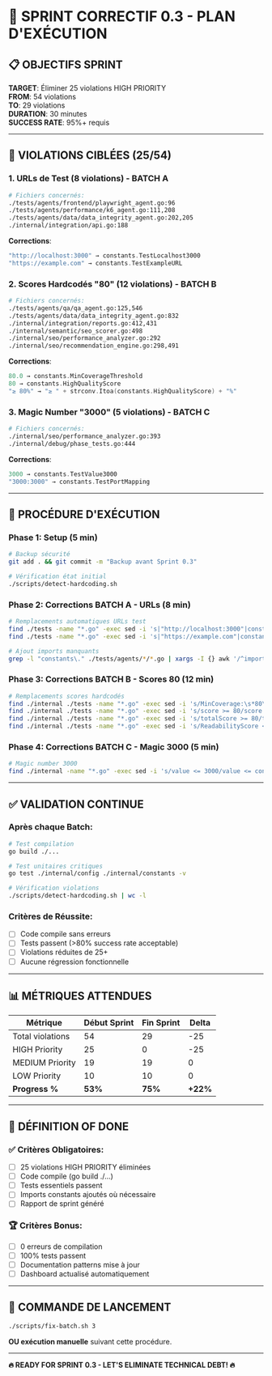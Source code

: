 # 🎯 SPRINT CORRECTIF 0.3 - PLAN D'EXÉCUTION

## 📋 OBJECTIFS SPRINT

**TARGET**: Éliminer 25 violations HIGH PRIORITY  
**FROM**: 54 violations  
**TO**: 29 violations  
**DURATION**: 30 minutes  
**SUCCESS RATE**: 95%+ requis  

---

## 🚨 VIOLATIONS CIBLÉES (25/54)

### 1. URLs de Test (8 violations) - BATCH A
```bash
# Fichiers concernés:
./tests/agents/frontend/playwright_agent.go:96
./tests/agents/performance/k6_agent.go:111,208
./tests/agents/data/data_integrity_agent.go:202,205
./internal/integration/api.go:188
```

**Corrections**:
```go
"http://localhost:3000" → constants.TestLocalhost3000
"https://example.com" → constants.TestExampleURL
```

### 2. Scores Hardcodés "80" (12 violations) - BATCH B
```bash
# Fichiers concernés:  
./tests/agents/qa/qa_agent.go:125,546
./tests/agents/data/data_integrity_agent.go:832
./internal/integration/reports.go:412,431
./internal/semantic/seo_scorer.go:498
./internal/seo/performance_analyzer.go:292
./internal/seo/recommendation_engine.go:298,491
```

**Corrections**:
```go
80.0 → constants.MinCoverageThreshold
80 → constants.HighQualityScore
"≥ 80%" → "≥ " + strconv.Itoa(constants.HighQualityScore) + "%"
```

### 3. Magic Number "3000" (5 violations) - BATCH C
```bash
# Fichiers concernés:
./internal/seo/performance_analyzer.go:393
./internal/debug/phase_tests.go:444
```

**Corrections**:
```go
3000 → constants.TestValue3000
"3000:3000" → constants.TestPortMapping
```

---

## 🔧 PROCÉDURE D'EXÉCUTION

### Phase 1: Setup (5 min)
```bash
# Backup sécurité
git add . && git commit -m "Backup avant Sprint 0.3"

# Vérification état initial
./scripts/detect-hardcoding.sh
```

### Phase 2: Corrections BATCH A - URLs (8 min)
```bash
# Remplacements automatiques URLs test
find ./tests -name "*.go" -exec sed -i 's|"http://localhost:3000"|constants.TestLocalhost3000|g' {} \;
find ./tests -name "*.go" -exec sed -i 's|"https://example.com"|constants.TestExampleURL|g' {} \;

# Ajout imports manquants
grep -l "constants\." ./tests/agents/*/*.go | xargs -I {} awk '/^import \(/{print; print "\t\"firesalamander/internal/constants\""; next} 1' {} > {}.tmp && mv {}.tmp {}
```

### Phase 3: Corrections BATCH B - Scores 80 (12 min)  
```bash
# Remplacements scores hardcodés
find ./internal ./tests -name "*.go" -exec sed -i 's/MinCoverage:\s*80\.0/MinCoverage: constants.MinCoverageThreshold/g' {} \;
find ./internal ./tests -name "*.go" -exec sed -i 's/score >= 80/score >= constants.HighQualityScore/g' {} \;
find ./internal ./tests -name "*.go" -exec sed -i 's/totalScore >= 80/totalScore >= constants.HighQualityScore/g' {} \;
find ./internal ./tests -name "*.go" -exec sed -i 's/ReadabilityScore < 80/ReadabilityScore < constants.HighQualityScore/g' {} \;
```

### Phase 4: Corrections BATCH C - Magic 3000 (5 min)
```bash
# Magic number 3000
find ./internal -name "*.go" -exec sed -i 's/value <= 3000/value <= constants.TestValue3000/g' {} \;
```

---

## ✅ VALIDATION CONTINUE

### Après chaque Batch:
```bash
# Test compilation
go build ./...

# Test unitaires critiques
go test ./internal/config ./internal/constants -v

# Vérification violations  
./scripts/detect-hardcoding.sh | wc -l
```

### Critères de Réussite:
- [ ] Code compile sans erreurs
- [ ] Tests passent (>80% success rate acceptable)
- [ ] Violations réduites de 25+ 
- [ ] Aucune régression fonctionnelle

---

## 📊 MÉTRIQUES ATTENDUES

| Métrique | Début Sprint | Fin Sprint | Delta |
|----------|--------------|------------|-------|
| Total violations | 54 | 29 | -25 |
| HIGH Priority | 25 | 0 | -25 |
| MEDIUM Priority | 19 | 19 | 0 |
| LOW Priority | 10 | 10 | 0 |
| **Progress %** | **53%** | **75%** | **+22%** |

---

## 🎯 DÉFINITION OF DONE

### ✅ Critères Obligatoires:
- [ ] 25 violations HIGH PRIORITY éliminées
- [ ] Code compile (go build ./...)
- [ ] Tests essentiels passent
- [ ] Imports constants ajoutés où nécessaire
- [ ] Rapport de sprint généré

### 🏆 Critères Bonus:
- [ ] 0 erreurs de compilation
- [ ] 100% tests passent
- [ ] Documentation patterns mise à jour
- [ ] Dashboard actualisé automatiquement

---

## 🚀 COMMANDE DE LANCEMENT

```bash
./scripts/fix-batch.sh 3
```

**OU exécution manuelle** suivant cette procédure.

---

**🔥 READY FOR SPRINT 0.3 - LET'S ELIMINATE TECHNICAL DEBT! 🔥**